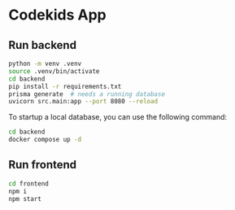 # Codekids App

## Run backend

```bash
python -m venv .venv
source .venv/bin/activate
cd backend
pip install -r requirements.txt
prisma generate  # needs a running database
uvicorn src.main:app --port 8080 --reload
```

To startup a local database, you can use the following command:

```bash
cd backend
docker compose up -d
```

## Run frontend

```bash
cd frontend
npm i
npm start
```